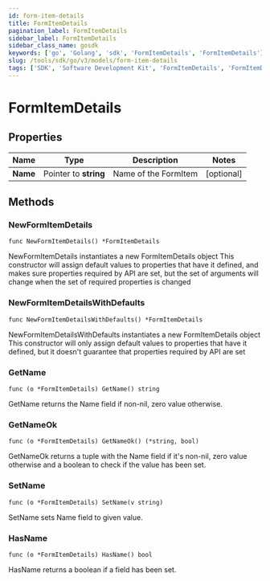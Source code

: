 ```yaml
---
id: form-item-details
title: FormItemDetails
pagination_label: FormItemDetails
sidebar_label: FormItemDetails
sidebar_class_name: gosdk
keywords: ['go', 'Golang', 'sdk', 'FormItemDetails', 'FormItemDetails'] 
slug: /tools/sdk/go/v3/models/form-item-details
tags: ['SDK', 'Software Development Kit', 'FormItemDetails', 'FormItemDetails']
---
```


# FormItemDetails

## Properties

Name | Type | Description | Notes
------------ | ------------- | ------------- | -------------
**Name** | Pointer to **string** | Name of the FormItem | [optional] 

## Methods

### NewFormItemDetails

`func NewFormItemDetails() *FormItemDetails`

NewFormItemDetails instantiates a new FormItemDetails object
This constructor will assign default values to properties that have it defined,
and makes sure properties required by API are set, but the set of arguments
will change when the set of required properties is changed

### NewFormItemDetailsWithDefaults

`func NewFormItemDetailsWithDefaults() *FormItemDetails`

NewFormItemDetailsWithDefaults instantiates a new FormItemDetails object
This constructor will only assign default values to properties that have it defined,
but it doesn't guarantee that properties required by API are set

### GetName

`func (o *FormItemDetails) GetName() string`

GetName returns the Name field if non-nil, zero value otherwise.

### GetNameOk

`func (o *FormItemDetails) GetNameOk() (*string, bool)`

GetNameOk returns a tuple with the Name field if it's non-nil, zero value otherwise
and a boolean to check if the value has been set.

### SetName

`func (o *FormItemDetails) SetName(v string)`

SetName sets Name field to given value.

### HasName

`func (o *FormItemDetails) HasName() bool`

HasName returns a boolean if a field has been set.


